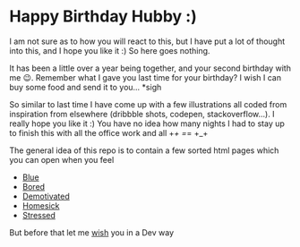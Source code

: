 # Happy Birthday Hubby :)
I am not sure as to how you will react to this, but I have put a lot of thought into this, and I hope you like it :) So here goes nothing.

It has been a little over a year being together, and your second birthday with me :wink:. Remember what I gave you last time for your birthday? I wish I can buy some food and send it to you... *sigh

So similar to last time I have come up with a few illustrations all coded from inspiration from elsewhere (dribbble shots, codepen, stackoverflow...). I really hope you like it :) You have no idea how many nights I had to stay up to finish this with all the office work and all +_+ =_= +_+

The general idea of this repo is to contain a few sorted html pages which you can open when you feel
- [Blue](https://steffinrayen.github.io/fuzzy-happiness/2018-treat/openWhen/blue)
- [Bored](https://steffinrayen.github.io/fuzzy-happiness/2018-treat/openWhen/bored)
- [Demotivated](https://steffinrayen.github.io/fuzzy-happiness/2018-treat/openWhen/demotivated)
- [Homesick](https://steffinrayen.github.io/fuzzy-happiness/2018-treat/openWhen/homesick)
- [Stressed](https://steffinrayen.github.io/fuzzy-happiness/2018-treat/openWhen/stressed)

But before that let me [wish](https://steffinrayen.github.io/fuzzy-happiness/2018-treat/wish/cake.html) you in a Dev way
